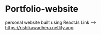 # Portfolio-website
personal website built using ReactJs
Link --> https://rishikawadhera.netlify.app
